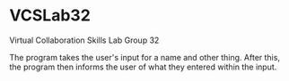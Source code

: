 # VCSLab32
Virtual Collaboration Skills Lab Group 32

The program takes the user's input for a name and other thing. After this, the program then informs the user of what they entered within the input.
